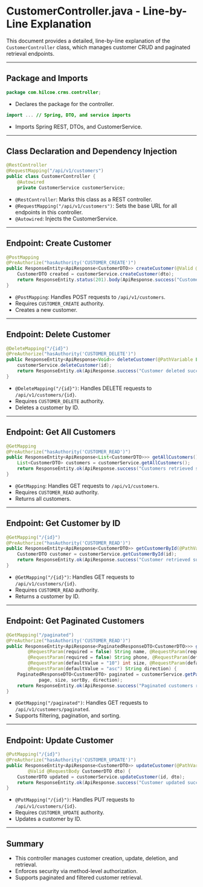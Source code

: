 # CustomerController.java - Line-by-Line Explanation

This document provides a detailed, line-by-line explanation of the `CustomerController` class, which manages customer CRUD and paginated retrieval endpoints.

---

## Package and Imports

```java
package com.hilcoe.crms.controller;
```
- Declares the package for the controller.

```java
import ... // Spring, DTO, and service imports
```
- Imports Spring REST, DTOs, and CustomerService.

---

## Class Declaration and Dependency Injection

```java
@RestController
@RequestMapping("/api/v1/customers")
public class CustomerController {
    @Autowired
    private CustomerService customerService;
```
- `@RestController`: Marks this class as a REST controller.
- `@RequestMapping("/api/v1/customers")`: Sets the base URL for all endpoints in this controller.
- `@Autowired`: Injects the CustomerService.

---

## Endpoint: Create Customer

```java
@PostMapping
@PreAuthorize("hasAuthority('CUSTOMER_CREATE')")
public ResponseEntity<ApiResponse<CustomerDTO>> createCustomer(@Valid @RequestBody CustomerDTO dto) {
    CustomerDTO created = customerService.createCustomer(dto);
    return ResponseEntity.status(201).body(ApiResponse.success("Customer created successfully", created));
}
```
- `@PostMapping`: Handles POST requests to `/api/v1/customers`.
- Requires `CUSTOMER_CREATE` authority.
- Creates a new customer.

---

## Endpoint: Delete Customer

```java
@DeleteMapping("/{id}")
@PreAuthorize("hasAuthority('CUSTOMER_DELETE')")
public ResponseEntity<ApiResponse<Void>> deleteCustomer(@PathVariable Long id) {
    customerService.deleteCustomer(id);
    return ResponseEntity.ok(ApiResponse.success("Customer deleted successfully", null));
}
```
- `@DeleteMapping("/{id}")`: Handles DELETE requests to `/api/v1/customers/{id}`.
- Requires `CUSTOMER_DELETE` authority.
- Deletes a customer by ID.

---

## Endpoint: Get All Customers

```java
@GetMapping
@PreAuthorize("hasAuthority('CUSTOMER_READ')")
public ResponseEntity<ApiResponse<List<CustomerDTO>>> getAllCustomers() {
    List<CustomerDTO> customers = customerService.getAllCustomers();
    return ResponseEntity.ok(ApiResponse.success("Customers retrieved successfully", customers));
}
```
- `@GetMapping`: Handles GET requests to `/api/v1/customers`.
- Requires `CUSTOMER_READ` authority.
- Returns all customers.

---

## Endpoint: Get Customer by ID

```java
@GetMapping("/{id}")
@PreAuthorize("hasAuthority('CUSTOMER_READ')")
public ResponseEntity<ApiResponse<CustomerDTO>> getCustomerById(@PathVariable Long id) {
    CustomerDTO customer = customerService.getCustomerById(id);
    return ResponseEntity.ok(ApiResponse.success("Customer retrieved successfully", customer));
}
```
- `@GetMapping("/{id}")`: Handles GET requests to `/api/v1/customers/{id}`.
- Requires `CUSTOMER_READ` authority.
- Returns a customer by ID.

---

## Endpoint: Get Paginated Customers

```java
@GetMapping("/paginated")
@PreAuthorize("hasAuthority('CUSTOMER_READ')")
public ResponseEntity<ApiResponse<PaginatedResponseDTO<CustomerDTO>>> getPaginatedCustomers(
        @RequestParam(required = false) String name, @RequestParam(required = false) String email,
        @RequestParam(required = false) String phone, @RequestParam(defaultValue = "0") int page,
        @RequestParam(defaultValue = "10") int size, @RequestParam(defaultValue = "customerId") String sortBy,
        @RequestParam(defaultValue = "asc") String direction) {
    PaginatedResponseDTO<CustomerDTO> paginated = customerService.getPaginatedCustomersAdvanced(name, email, phone,
            page, size, sortBy, direction);
    return ResponseEntity.ok(ApiResponse.success("Paginated customers retrieved successfully", paginated));
}
```
- `@GetMapping("/paginated")`: Handles GET requests to `/api/v1/customers/paginated`.
- Supports filtering, pagination, and sorting.

---

## Endpoint: Update Customer

```java
@PutMapping("/{id}")
@PreAuthorize("hasAuthority('CUSTOMER_UPDATE')")
public ResponseEntity<ApiResponse<CustomerDTO>> updateCustomer(@PathVariable Long id,
        @Valid @RequestBody CustomerDTO dto) {
    CustomerDTO updated = customerService.updateCustomer(id, dto);
    return ResponseEntity.ok(ApiResponse.success("Customer updated successfully", updated));
}
```
- `@PutMapping("/{id}")`: Handles PUT requests to `/api/v1/customers/{id}`.
- Requires `CUSTOMER_UPDATE` authority.
- Updates a customer by ID.

---

## Summary

- This controller manages customer creation, update, deletion, and retrieval.
- Enforces security via method-level authorization.
- Supports paginated and filtered customer retrieval.

